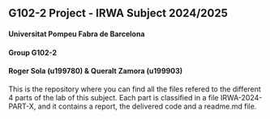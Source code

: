 ## G102-2 Project - IRWA Subject 2024/2025 
#### Universitat Pompeu Fabra de Barcelona

#### Group G102-2
#### Roger Sola (u199780) & Queralt Zamora (u199903)


This is the repository where you can find all the files refered to the different 4 parts of the lab of this subject.
Each part is classified in a file IRWA-2024-PART-X, and it contains a report, the delivered code and a readme.md file.
